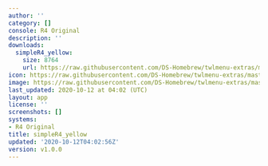 ```yaml
---
author: ''
category: []
console: R4 Original
description: ''
downloads:
  simpleR4_yellow:
    size: 8764
    url: https://raw.githubusercontent.com/DS-Homebrew/twlmenu-extras/master/_nds/TWiLightMenu/r4menu/themes/simpleR4_yellow.7z
icon: https://raw.githubusercontent.com/DS-Homebrew/twlmenu-extras/master/unistore/icons/r4.png
image: https://raw.githubusercontent.com/DS-Homebrew/twlmenu-extras/master/unistore/icons/r4.png
last_updated: 2020-10-12 at 04:02 (UTC)
layout: app
license: ''
screenshots: []
systems:
- R4 Original
title: simpleR4_yellow
updated: '2020-10-12T04:02:56Z'
version: v1.0.0
---
```

